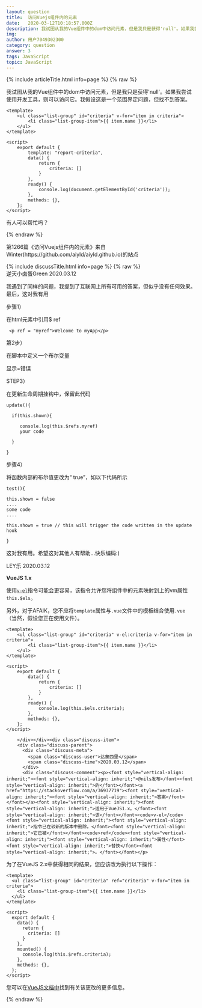 ```yaml
---
layout: question
title:  访问Vuejs组件内的元素
date:   2020-03-12T10:18:57.000Z
description: 我试图从我的Vue组件中的dom中访问元素，但是我只是获得'null'。如果我尝试使用开发工具，则可以访问它。我假设这是一个范围界定问题，但找不到答案。...
img: 
author: 用户7049302300
category: question
answer: 3
tags: JavaScript
topic: JavaScript
---
```

<div class="article-root">
  <div class="article">
    {% include articleTitle.html info=page %}
    {% raw %}
    <div class="article-content"><p><font style="vertical-align: inherit;"><font style="vertical-align: inherit;">我试图从我的Vue组件中的dom中访问元素，但是我只是获得'null'。</font><font style="vertical-align: inherit;">如果我尝试使用开发工具，则可以访问它。</font><font style="vertical-align: inherit;">我假设这是一个范围界定问题，但找不到答案。</font></font></p>

<pre><code>&lt;template&gt;<font></font>
    &lt;ul class="list-group" id="criteria" v-for="item in criteria"&gt;<font></font>
        &lt;li class="list-group-item"&gt;{{ item.name }}&lt;/li&gt;<font></font>
    &lt;/ul&gt;<font></font>
&lt;/template&gt;<font></font>
<font></font>
&lt;script&gt;<font></font>
    export default {<font></font>
        template: "report-criteria",<font></font>
        data() {<font></font>
            return {<font></font>
                criteria: []<font></font>
            }<font></font>
        },<font></font>
        ready() {<font></font>
            console.log(document.getElementById('criteria'));<font></font>
        },<font></font>
        methods: {},<font></font>
    };<font></font>
&lt;/script&gt;<font></font>
</code></pre>

<p><font style="vertical-align: inherit;"><font style="vertical-align: inherit;">有人可以帮忙吗？</font></font></p></div>
    {% endraw %}
  </div>
  <p class="winter_mark">第1266篇《访问Vuejs组件内的元素》来自Winter(https://github.com/aiyld/aiyld.github.io)的站点</p>
  <div class="discuss-wrapper">
    {% include discussTitle.html info=page %}
    {% raw %}
    <div class="discuss-list">
    <div class="discuss-item">
        <div class="discuss-parent">
          <div class="discuss-meta">
            <span class="discuss-user">逆天小卤蛋Green</span>
            <span class="discuss-time">2020.03.12</span>
          </div>
          <div class="discuss-comment"><p><font style="vertical-align: inherit;"><font style="vertical-align: inherit;">我遇到了同样的问题，我提到了互联网上所有可用的答案，但似乎没有任何效果。</font><font style="vertical-align: inherit;">最后，这对我有用</font></font></p>

<p><font style="vertical-align: inherit;"><font style="vertical-align: inherit;">步骤1）</font></font></p>

<p><font style="vertical-align: inherit;"><font style="vertical-align: inherit;">在html元素中引用$ ref</font></font></p>

<p></p><div class="snippet" data-lang="js" data-hide="false" data-console="true" data-babel="false">
<div class="snippet-code">
<pre class="snippet-code-html lang-html prettyprint-override"><code> &lt;p ref = "myref"&gt;Welcome to myApp&lt;/p&gt;</code></pre>
</div>
</div>
<p></p>

<p><font style="vertical-align: inherit;"><font style="vertical-align: inherit;">第2步）</font></font></p>

<p><font style="vertical-align: inherit;"><font style="vertical-align: inherit;">在脚本中定义一个布尔变量</font></font></p>

<p><font style="vertical-align: inherit;"><font style="vertical-align: inherit;">显示=错误</font></font></p>

<p><font style="vertical-align: inherit;"><font style="vertical-align: inherit;">STEP3）</font></font></p>

<p><font style="vertical-align: inherit;"><font style="vertical-align: inherit;">在更新生命周期挂钩中，保留此代码</font></font></p>

<p></p><div class="snippet" data-lang="js" data-hide="false" data-console="true" data-babel="false">
<div class="snippet-code">
<pre class="snippet-code-js lang-js prettyprint-override"><code>update(){<font></font>
<font></font>
  if(this.shown){<font></font>
       <font></font>
     console.log(this.$refs.myref)<font></font>
     your code<font></font>
  <font></font>
  }<font></font>
<font></font>
}</code></pre>
</div>
</div>
<p></p>

<p><font style="vertical-align: inherit;"><font style="vertical-align: inherit;">步骤4）</font></font></p>

<p><font style="vertical-align: inherit;"><font style="vertical-align: inherit;">将函数内部的布尔值更改为“ true”，如以下代码所示</font></font></p>

<p></p><div class="snippet" data-lang="js" data-hide="false" data-console="true" data-babel="false">
<div class="snippet-code">
<pre class="snippet-code-js lang-js prettyprint-override"><code>test(){<font></font>
<font></font>
this.shown = false<font></font>
....<font></font>
some code<font></font>
....<font></font>
<font></font>
this.shown = true // this will trigger the code written in the update hook<font></font>
<font></font>
}</code></pre>
</div>
</div>
<p></p>

<p><font style="vertical-align: inherit;"><font style="vertical-align: inherit;">这对我有用。</font><font style="vertical-align: inherit;">希望这对其他人有帮助...快乐编码:)</font></font></p></div>
        </div></div><div class="discuss-item">
        <div class="discuss-parent">
          <div class="discuss-meta">
            <span class="discuss-user">LEY乐</span>
            <span class="discuss-time">2020.03.12</span>
          </div>
          <div class="discuss-comment"><p><strong><font style="vertical-align: inherit;"><font style="vertical-align: inherit;">VueJS 1.x</font></font></strong></p>

<p><font style="vertical-align: inherit;"><font style="vertical-align: inherit;">使用</font></font><a href="https://vuejs.org/api/#v-el" rel="nofollow noreferrer"><code>v-el</code></a><font style="vertical-align: inherit;"><font style="vertical-align: inherit;">指令</font><font style="vertical-align: inherit;">可能会更容易，该</font><font style="vertical-align: inherit;">指令允许您将组件中的元素映射到上的vm属性</font></font><code>this.$els</code><font style="vertical-align: inherit;"><font style="vertical-align: inherit;">。</font></font></p>

<p><font style="vertical-align: inherit;"><font style="vertical-align: inherit;">另外，对于AFAIK，您不应将</font></font><code>template</code><font style="vertical-align: inherit;"><font style="vertical-align: inherit;">属性与</font></font><code>.vue</code><font style="vertical-align: inherit;"><font style="vertical-align: inherit;">文件中的</font><font style="vertical-align: inherit;">模板</font><font style="vertical-align: inherit;">结合</font><font style="vertical-align: inherit;">使用</font></font><code>.vue</code><font style="vertical-align: inherit;"><font style="vertical-align: inherit;">（当然，</font><font style="vertical-align: inherit;">假设您正在使用</font><font style="vertical-align: inherit;">文件）。</font></font></p>

<pre><code>&lt;template&gt;<font></font>
    &lt;ul class="list-group" id="criteria" v-el:criteria v-for="item in criteria"&gt;<font></font>
        &lt;li class="list-group-item"&gt;{{ item.name }}&lt;/li&gt;<font></font>
    &lt;/ul&gt;<font></font>
&lt;/template&gt;<font></font>
<font></font>
&lt;script&gt;<font></font>
    export default {<font></font>
        data() {<font></font>
            return {<font></font>
                criteria: []<font></font>
            }<font></font>
        },<font></font>
        ready() {<font></font>
            console.log(this.$els.criteria);<font></font>
        },<font></font>
        methods: {},<font></font>
    };<font></font>
&lt;/script&gt;<font></font>
</code></pre></div>
        </div></div><div class="discuss-item">
        <div class="discuss-parent">
          <div class="discuss-meta">
            <span class="discuss-user">达蒙西里</span>
            <span class="discuss-time">2020.03.12</span>
          </div>
          <div class="discuss-comment"><p><font style="vertical-align: inherit;"><font style="vertical-align: inherit;">@nils发布</font><font style="vertical-align: inherit;">的</font></font><a href="https://stackoverflow.com/a/36937719"><font style="vertical-align: inherit;"><font style="vertical-align: inherit;">答案</font></font></a><font style="vertical-align: inherit;"><font style="vertical-align: inherit;">适用于VueJS1.x。</font><font style="vertical-align: inherit;">该</font></font><code>v-el</code><font style="vertical-align: inherit;"><font style="vertical-align: inherit;">指令已在较新的版本中删除。</font><font style="vertical-align: inherit;">它已被</font></font><code>ref</code><font style="vertical-align: inherit;"><font style="vertical-align: inherit;">属性</font><font style="vertical-align: inherit;">替换</font><font style="vertical-align: inherit;">。</font></font></p>

<p><font style="vertical-align: inherit;"><font style="vertical-align: inherit;">为了在VueJS 2.x中获得相同的结果，您应该改为执行以下操作：</font></font></p>

<pre><code>&lt;template&gt;<font></font>
  &lt;ul class="list-group" id="criteria" ref="criteria" v-for="item in criteria"&gt;<font></font>
    &lt;li class="list-group-item"&gt;{{ item.name }}&lt;/li&gt;<font></font>
  &lt;/ul&gt;<font></font>
&lt;/template&gt;<font></font>
<font></font>
&lt;script&gt;<font></font>
  export default {<font></font>
    data() {<font></font>
      return {<font></font>
        criteria: []<font></font>
      }<font></font>
    },<font></font>
    mounted() {<font></font>
      console.log(this.$refs.criteria);<font></font>
    },<font></font>
    methods: {},<font></font>
  };<font></font>
&lt;/script&gt;<font></font>
</code></pre>

<p><font style="vertical-align: inherit;"><font style="vertical-align: inherit;">您可以在</font></font><a href="https://vuejs.org/v2/guide/migration.html#v-el-and-v-ref-replaced" rel="noreferrer"><font style="vertical-align: inherit;"><font style="vertical-align: inherit;">VueJS文档中</font></font></a><font style="vertical-align: inherit;"><font style="vertical-align: inherit;">找到有关该更改的更多信息</font><font style="vertical-align: inherit;">。</font></font></p></div>
        </div></div>
    </div>
    {% endraw %}
  </div>
<div>
